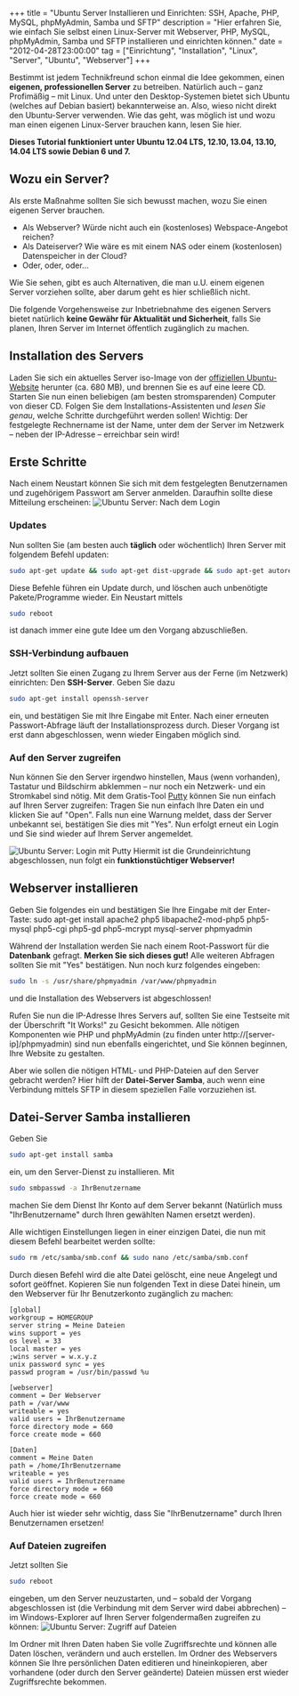 +++
title       = "Ubuntu Server Installieren und Einrichten: SSH, Apache, PHP, MySQL, phpMyAdmin, Samba und SFTP"
description = "Hier erfahren Sie, wie einfach Sie selbst einen Linux-Server mit Webserver, PHP, MySQL, phpMyAdmin, Samba und SFTP installieren und einrichten können."
date        = "2012-04-28T23:00:00"
tag         = ["Einrichtung", "Installation", "Linux", "Server", "Ubuntu", "Webserver"]
+++

Bestimmt ist jedem Technikfreund schon einmal die Idee gekommen, einen **eigenen, professionellen Server** zu betreiben. Natürlich auch – ganz Profimäßig – mit Linux. Und unter den Desktop-Systemen bietet sich Ubuntu (welches auf Debian basiert) bekannterweise an. Also, wieso nicht direkt den Ubuntu-Server verwenden. Wie das geht, was möglich ist und wozu man einen eigenen Linux-Server brauchen kann, lesen Sie hier.

<!--more-->

**Dieses Tutorial funktioniert unter Ubuntu 12.04 LTS, 12.10, 13.04, 13.10, 14.04 LTS sowie Debian 6 und 7.**

## Wozu ein Server?
Als erste Maßnahme sollten Sie sich bewusst machen, wozu Sie einen eigenen Server brauchen.

* Als Webserver? Würde nicht auch ein (kostenloses) Webspace-Angebot reichen?
* Als Dateiserver? Wie wäre es mit einem NAS oder einem (kostenlosen) Datenspeicher in der Cloud?
* Oder, oder, oder...

Wie Sie sehen, gibt es auch Alternativen, die man u.U. einem eigenen Server vorziehen sollte, aber darum geht es hier schließlich nicht.

Die folgende Vorgehensweise zur Inbetriebnahme des eigenen Servers bietet natürlich **keine Gewähr für Aktualität und Sicherheit**, falls Sie planen, Ihren Server im Internet öffentlich zugänglich zu machen.

## Installation des Servers
Laden Sie sich ein aktuelles Server iso-Image von der [offiziellen Ubuntu-Website](http://www.ubuntu.com/download/server) herunter (ca. 680 MB), und brennen Sie es auf eine leere CD.
Starten Sie nun einen beliebigen (am besten stromsparenden) Computer von dieser CD. Folgen Sie dem Installations-Assistenten und *lesen Sie genau*, welche Schritte durchgeführt werden sollen!
Wichtig: Der festgelegte Rechnername ist der Name, unter dem der Server im Netzwerk – neben der IP-Adresse – erreichbar sein wird!

## Erste Schritte
Nach einem Neustart können Sie sich mit dem festgelegten Benutzernamen und zugehörigem Passwort am Server anmelden. Daraufhin sollte diese Mitteilung erscheinen:
![Ubuntu Server: Nach dem Login](/images/ubuntu-server-installieren-und-einrichten/LoginErfolgreich.png)

### Updates
Nun sollten Sie (am besten auch **täglich** oder wöchentlich) Ihren Server mit folgendem Befehl updaten:
```bash
sudo apt-get update && sudo apt-get dist-upgrade && sudo apt-get autoremove
```
Diese Befehle führen ein Update durch, und löschen auch unbenötigte Pakete/Programme wieder. Ein Neustart mittels
```bash
sudo reboot
```
ist danach immer eine gute Idee um den Vorgang abzuschließen.

### SSH-Verbindung aufbauen
Jetzt sollten Sie einen Zugang zu Ihrem Server aus der Ferne (im Netzwerk) einrichten: Den **SSH-Server**. Geben Sie dazu
```bash
sudo apt-get install openssh-server
```
ein, und bestätigen Sie mit Ihre Eingabe mit Enter. Nach einer erneuten Passwort-Abfrage läuft der Installationsprozess durch. Dieser Vorgang ist erst dann abgeschlossen, wenn wieder Eingaben möglich sind.

### Auf den Server zugreifen
Nun können Sie den Server irgendwo hinstellen, Maus (wenn vorhanden), Tastatur und Bildschirm abklemmen – nur noch ein Netzwerk- und ein Stromkabel sind nötig. Mit dem Gratis-Tool [Putty](http://www.chiark.greenend.org.uk/%7Esgtatham/putty/download.html) können Sie nun einfach auf Ihren Server zugreifen: Tragen Sie nun einfach Ihre Daten ein und klicken Sie auf "Open". Falls nun eine Warnung meldet, dass der Server unbekannt sei, bestätigen Sie dies mit "Yes". Nun erfolgt erneut ein Login und Sie sind wieder auf Ihrem Server angemeldet.

![Ubuntu Server: Login mit Putty](/images/ubuntu-server-installieren-und-einrichten/Putty.png)
Hiermit ist die Grundeinrichtung abgeschlossen, nun folgt ein **funktionstüchtiger Webserver!**

## Webserver installieren
Geben Sie folgendes ein und bestätigen Sie Ihre Eingabe mit der Enter-Taste: sudo apt-get install apache2 php5 libapache2-mod-php5 php5-mysql php5-cgi php5-gd php5-mcrypt mysql-server phpmyadmin

Während der Installation werden Sie nach einem Root-Passwort für die **Datenbank** gefragt. **Merken Sie sich dieses gut!** Alle weiteren Abfragen sollten Sie mit "Yes" bestätigen.
Nun noch kurz folgendes eingeben:
```bash
sudo ln -s /usr/share/phpmyadmin /var/www/phpmyadmin
```
und die Installation des Webservers ist abgeschlossen!

Rufen Sie nun die IP-Adresse Ihres Servers auf, sollten Sie eine Testseite mit der Überschrift "It Works!" zu Gesicht bekommen. Alle nötigen Komponenten wie PHP und phpMyAdmin (zu finden unter http://[server-ip]/phpmyadmin) sind nun ebenfalls eingerichtet, und Sie können beginnen, Ihre Website zu gestalten.

Aber wie sollen die nötigen HTML- und PHP-Dateien auf den Server gebracht werden? Hier hilft der **Datei-Server Samba**, auch wenn eine Verbindung mittels SFTP in diesem speziellen Falle vorzuziehen ist.

## Datei-Server Samba installieren
Geben Sie
```bash
sudo apt-get install samba
```
ein, um den Server-Dienst zu installieren. Mit
```bash
sudo smbpasswd -a IhrBenutzername
```
machen Sie dem Dienst Ihr Konto auf dem Server bekannt (Natürlich muss "IhrBenutzername" durch Ihren gewählten Namen ersetzt werden).

Alle wichtigen Einstellungen liegen in einer einzigen Datei, die nun mit diesem Befehl bearbeitet werden sollte:
```bash
sudo rm /etc/samba/smb.conf && sudo nano /etc/samba/smb.conf
```

Durch diesen Befehl wird die alte Datei gelöscht, eine neue Angelegt und sofort geöffnet. Kopieren Sie nun folgenden Text in diese Datei hinein, um den Webserver für Ihr Benutzerkonto zugänglich zu machen:
```
[global]
workgroup = HOMEGROUP
server string = Meine Dateien
wins support = yes
os level = 33
local master = yes
;wins server = w.x.y.z
unix password sync = yes
passwd program = /usr/bin/passwd %u

[webserver]
comment = Der Webserver
path = /var/www
writeable = yes
valid users = IhrBenutzername
force directory mode = 660
force create mode = 660

[Daten]
comment = Meine Daten
path = /home/IhrBenutzername
writeable = yes
valid users = IhrBenutzername
force directory mode = 660
force create mode = 660
```

Auch hier ist wieder sehr wichtig, dass Sie "IhrBenutzername" durch Ihren Benutzernamen ersetzen!

### Auf Dateien zugreifen
Jetzt sollten Sie
```bash
sudo reboot
```
eingeben, um den Server neuzustarten, und – sobald der Vorgang abgeschlossen ist (die Verbindung mit dem Server wird dabei abbrechen) – im Windows-Explorer auf Ihren Server folgendermaßen zugreifen zu können:
![Ubuntu Server: Zugriff auf Dateien](/images/ubuntu-server-installieren-und-einrichten/Samba.png)

Im Ordner mit Ihren Daten haben Sie volle Zugriffsrechte und können alle Daten löschen, verändern und auch erstellen. Im Ordner des Webservers können Sie Ihre persönlichen Daten editieren und hineinkopieren, aber vorhandene (oder durch den Server geänderte) Dateien müssen erst wieder Zugriffsrechte bekommen.
